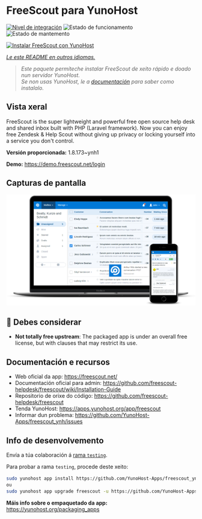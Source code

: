 <!--
NOTA: Este README foi creado automáticamente por <https://github.com/YunoHost/apps/tree/master/tools/readme_generator>
NON debe editarse manualmente.
-->

# FreeScout para YunoHost

[![Nivel de integración](https://apps.yunohost.org/badge/integration/freescout)](https://ci-apps.yunohost.org/ci/apps/freescout/)
![Estado de funcionamento](https://apps.yunohost.org/badge/state/freescout)
![Estado de mantemento](https://apps.yunohost.org/badge/maintained/freescout)

[![Instalar FreeScout con YunoHost](https://install-app.yunohost.org/install-with-yunohost.svg)](https://install-app.yunohost.org/?app=freescout)

*[Le este README en outros idiomas.](./ALL_README.md)*

> *Este paquete permíteche instalar FreeScout de xeito rápido e doado nun servidor YunoHost.*  
> *Se non usas YunoHost, le a [documentación](https://yunohost.org/install) para saber como instalalo.*

## Vista xeral

FreeScout is the super lightweight and powerful free open source help desk and shared inbox built with PHP (Laravel framework). Now you can enjoy free Zendesk & Help Scout without giving up privacy or locking yourself into a service you don't control.

**Versión proporcionada:** 1.8.173~ynh1

**Demo:** <https://demo.freescout.net/login>

## Capturas de pantalla

![Captura de pantalla de FreeScout](./doc/screenshots/screenshot.png)

## :red_circle: Debes considerar

- **Not totally free upstream**: The packaged app is under an overall free license, but with clauses that may restrict its use.

## Documentación e recursos

- Web oficial da app: <https://freescout.net/>
- Documentación oficial para admin: <https://github.com/freescout-helpdesk/freescout/wiki/Installation-Guide>
- Repositorio de orixe do código: <https://github.com/freescout-helpdesk/freescout>
- Tenda YunoHost: <https://apps.yunohost.org/app/freescout>
- Informar dun problema: <https://github.com/YunoHost-Apps/freescout_ynh/issues>

## Info de desenvolvemento

Envía a túa colaboración á [rama `testing`](https://github.com/YunoHost-Apps/freescout_ynh/tree/testing).

Para probar a rama `testing`, procede deste xeito:

```bash
sudo yunohost app install https://github.com/YunoHost-Apps/freescout_ynh/tree/testing --debug
ou
sudo yunohost app upgrade freescout -u https://github.com/YunoHost-Apps/freescout_ynh/tree/testing --debug
```

**Máis info sobre o empaquetado da app:** <https://yunohost.org/packaging_apps>
